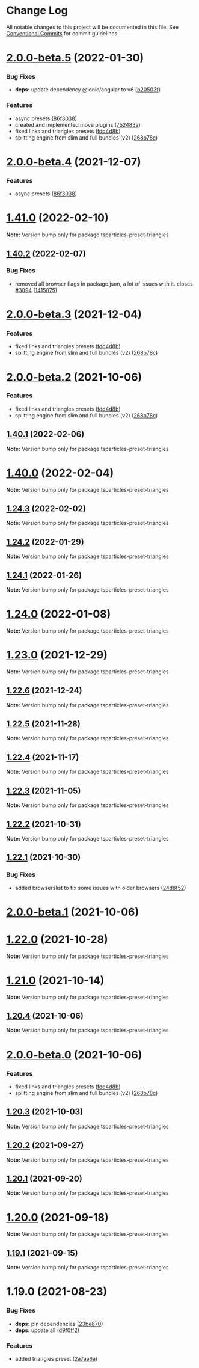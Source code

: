 # Change Log

All notable changes to this project will be documented in this file.
See [Conventional Commits](https://conventionalcommits.org) for commit guidelines.

# [2.0.0-beta.5](https://github.com/matteobruni/tsparticles/compare/tsparticles-preset-triangles@1.24.2...tsparticles-preset-triangles@2.0.0-beta.5) (2022-01-30)


### Bug Fixes

* **deps:** update dependency @ionic/angular to v6 ([b20503f](https://github.com/matteobruni/tsparticles/commit/b20503ff2a29f6c8617f42c764c8a868fc334c5f))


### Features

* async presets ([86f3038](https://github.com/matteobruni/tsparticles/commit/86f3038bfc336744e88bb3d6ab7dfd4a36ada4e6))
* created and implemented move plugins ([752483a](https://github.com/matteobruni/tsparticles/commit/752483aeeb94dd851dc27fe75e4c258fd87f0a90))
* fixed links and triangles presets ([fdd4d8b](https://github.com/matteobruni/tsparticles/commit/fdd4d8b13ae7c23a5bafd001d2f0169193804f12))
* splitting engine from slim and full bundles (v2) ([268b78c](https://github.com/matteobruni/tsparticles/commit/268b78c12d6c54069893d27643cfe7a30f3be777))





# [2.0.0-beta.4](https://github.com/matteobruni/tsparticles/compare/tsparticles-preset-triangles@2.0.0-beta.3...tsparticles-preset-triangles@2.0.0-beta.4) (2021-12-07)


### Features

* async presets ([86f3038](https://github.com/matteobruni/tsparticles/commit/86f3038bfc336744e88bb3d6ab7dfd4a36ada4e6))
# [1.41.0](https://github.com/matteobruni/tsparticles/compare/tsparticles-preset-triangles@1.40.2...tsparticles-preset-triangles@1.41.0) (2022-02-10)

**Note:** Version bump only for package tsparticles-preset-triangles





## [1.40.2](https://github.com/matteobruni/tsparticles/compare/tsparticles-preset-triangles@1.40.1...tsparticles-preset-triangles@1.40.2) (2022-02-07)


### Bug Fixes

* removed all browser flags in package.json, a lot of issues with it. closes [#3094](https://github.com/matteobruni/tsparticles/issues/3094) ([1415875](https://github.com/matteobruni/tsparticles/commit/14158755ec80ace4e0c520cef407b2d7f4078568))






# [2.0.0-beta.3](https://github.com/matteobruni/tsparticles/compare/tsparticles-preset-triangles@1.22.5...tsparticles-preset-triangles@2.0.0-beta.3) (2021-12-04)


### Features

* fixed links and triangles presets ([fdd4d8b](https://github.com/matteobruni/tsparticles/commit/fdd4d8b13ae7c23a5bafd001d2f0169193804f12))
* splitting engine from slim and full bundles (v2) ([268b78c](https://github.com/matteobruni/tsparticles/commit/268b78c12d6c54069893d27643cfe7a30f3be777))





# [2.0.0-beta.2](https://github.com/matteobruni/tsparticles/compare/tsparticles-preset-triangles@1.20.4...tsparticles-preset-triangles@2.0.0-beta.2) (2021-10-06)


### Features

* fixed links and triangles presets ([fdd4d8b](https://github.com/matteobruni/tsparticles/commit/fdd4d8b13ae7c23a5bafd001d2f0169193804f12))
* splitting engine from slim and full bundles (v2) ([268b78c](https://github.com/matteobruni/tsparticles/commit/268b78c12d6c54069893d27643cfe7a30f3be777))
## [1.40.1](https://github.com/matteobruni/tsparticles/compare/tsparticles-preset-triangles@1.40.0...tsparticles-preset-triangles@1.40.1) (2022-02-06)

**Note:** Version bump only for package tsparticles-preset-triangles





# [1.40.0](https://github.com/matteobruni/tsparticles/compare/tsparticles-preset-triangles@1.24.3...tsparticles-preset-triangles@1.40.0) (2022-02-04)

**Note:** Version bump only for package tsparticles-preset-triangles





## [1.24.3](https://github.com/matteobruni/tsparticles/compare/tsparticles-preset-triangles@1.24.2...tsparticles-preset-triangles@1.24.3) (2022-02-02)

**Note:** Version bump only for package tsparticles-preset-triangles





## [1.24.2](https://github.com/matteobruni/tsparticles/compare/tsparticles-preset-triangles@1.24.1...tsparticles-preset-triangles@1.24.2) (2022-01-29)

**Note:** Version bump only for package tsparticles-preset-triangles





## [1.24.1](https://github.com/matteobruni/tsparticles/compare/tsparticles-preset-triangles@1.24.0...tsparticles-preset-triangles@1.24.1) (2022-01-26)

**Note:** Version bump only for package tsparticles-preset-triangles





# [1.24.0](https://github.com/matteobruni/tsparticles/compare/tsparticles-preset-triangles@1.23.0...tsparticles-preset-triangles@1.24.0) (2022-01-08)

**Note:** Version bump only for package tsparticles-preset-triangles





# [1.23.0](https://github.com/matteobruni/tsparticles/compare/tsparticles-preset-triangles@1.22.6...tsparticles-preset-triangles@1.23.0) (2021-12-29)

**Note:** Version bump only for package tsparticles-preset-triangles





## [1.22.6](https://github.com/matteobruni/tsparticles/compare/tsparticles-preset-triangles@1.22.5...tsparticles-preset-triangles@1.22.6) (2021-12-24)

**Note:** Version bump only for package tsparticles-preset-triangles





## [1.22.5](https://github.com/matteobruni/tsparticles/compare/tsparticles-preset-triangles@1.22.4...tsparticles-preset-triangles@1.22.5) (2021-11-28)

**Note:** Version bump only for package tsparticles-preset-triangles





## [1.22.4](https://github.com/matteobruni/tsparticles/compare/tsparticles-preset-triangles@1.22.3...tsparticles-preset-triangles@1.22.4) (2021-11-17)

**Note:** Version bump only for package tsparticles-preset-triangles





## [1.22.3](https://github.com/matteobruni/tsparticles/compare/tsparticles-preset-triangles@1.22.2...tsparticles-preset-triangles@1.22.3) (2021-11-05)

**Note:** Version bump only for package tsparticles-preset-triangles





## [1.22.2](https://github.com/matteobruni/tsparticles/compare/tsparticles-preset-triangles@1.22.1...tsparticles-preset-triangles@1.22.2) (2021-10-31)

**Note:** Version bump only for package tsparticles-preset-triangles





## [1.22.1](https://github.com/matteobruni/tsparticles/compare/tsparticles-preset-triangles@1.22.0...tsparticles-preset-triangles@1.22.1) (2021-10-30)


### Bug Fixes

* added browserslist to fix some issues with older browsers ([24d8f52](https://github.com/matteobruni/tsparticles/commit/24d8f520ee6934bd967d63612c828705e1dc09e2))





# [2.0.0-beta.1](https://github.com/matteobruni/tsparticles/compare/tsparticles-preset-triangles@2.0.0-beta.0...tsparticles-preset-triangles@2.0.0-beta.1) (2021-10-06)
# [1.22.0](https://github.com/matteobruni/tsparticles/compare/tsparticles-preset-triangles@1.21.0...tsparticles-preset-triangles@1.22.0) (2021-10-28)

**Note:** Version bump only for package tsparticles-preset-triangles





# [1.21.0](https://github.com/matteobruni/tsparticles/compare/tsparticles-preset-triangles@1.20.4...tsparticles-preset-triangles@1.21.0) (2021-10-14)

**Note:** Version bump only for package tsparticles-preset-triangles





## [1.20.4](https://github.com/matteobruni/tsparticles/compare/tsparticles-preset-triangles@1.20.3...tsparticles-preset-triangles@1.20.4) (2021-10-06)

**Note:** Version bump only for package tsparticles-preset-triangles





# [2.0.0-beta.0](https://github.com/matteobruni/tsparticles/compare/tsparticles-preset-triangles@1.20.3...tsparticles-preset-triangles@2.0.0-beta.0) (2021-10-06)


### Features

* fixed links and triangles presets ([fdd4d8b](https://github.com/matteobruni/tsparticles/commit/fdd4d8b13ae7c23a5bafd001d2f0169193804f12))
* splitting engine from slim and full bundles (v2) ([268b78c](https://github.com/matteobruni/tsparticles/commit/268b78c12d6c54069893d27643cfe7a30f3be777))





## [1.20.3](https://github.com/matteobruni/tsparticles/compare/tsparticles-preset-triangles@1.20.2...tsparticles-preset-triangles@1.20.3) (2021-10-03)

**Note:** Version bump only for package tsparticles-preset-triangles





## [1.20.2](https://github.com/matteobruni/tsparticles/compare/tsparticles-preset-triangles@1.20.1...tsparticles-preset-triangles@1.20.2) (2021-09-27)

**Note:** Version bump only for package tsparticles-preset-triangles





## [1.20.1](https://github.com/matteobruni/tsparticles/compare/tsparticles-preset-triangles@1.20.0...tsparticles-preset-triangles@1.20.1) (2021-09-20)

**Note:** Version bump only for package tsparticles-preset-triangles





# [1.20.0](https://github.com/matteobruni/tsparticles/compare/tsparticles-preset-triangles@1.19.1...tsparticles-preset-triangles@1.20.0) (2021-09-18)

**Note:** Version bump only for package tsparticles-preset-triangles





## [1.19.1](https://github.com/matteobruni/tsparticles/compare/tsparticles-preset-triangles@1.19.0...tsparticles-preset-triangles@1.19.1) (2021-09-15)

**Note:** Version bump only for package tsparticles-preset-triangles





# 1.19.0 (2021-08-23)


### Bug Fixes

* **deps:** pin dependencies ([23be870](https://github.com/matteobruni/tsparticles/commit/23be8708d698e1e37a18f2ed292cbccffb0f1e47))
* **deps:** update all ([d9f0ff2](https://github.com/matteobruni/tsparticles/commit/d9f0ff2f8c4ac269aaad5077492746e3da8fb422))


### Features

* added triangles preset ([2a7aa6a](https://github.com/matteobruni/tsparticles/commit/2a7aa6a98666defea5ecc2bc42aed44d6257a70e))
